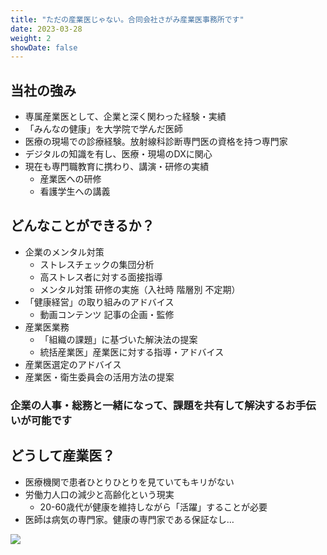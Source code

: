 ```yaml
---
title: "ただの産業医じゃない。合同会社さがみ産業医事務所です"
date: 2023-03-28
weight: 2
showDate: false
---
```


## 当社の強み
- 専属産業医として、企業と深く関わった経験・実績
- 「みんなの健康」を大学院で学んだ医師
- 医療の現場での診療経験。放射線科診断専門医の資格を持つ専門家
- デジタルの知識を有し、医療・現場のDXに関心
- 現在も専門職教育に携わり、講演・研修の実績
  - 産業医への研修
  - 看護学生への講義

## どんなことができるか？
- 企業のメンタル対策
  - ストレスチェックの集団分析
  - 高ストレス者に対する面接指導
  - メンタル対策 研修の実施（入社時 階層別 不定期）
- 「健康経営」の取り組みのアドバイス
  - 動画コンテンツ 記事の企画・監修
- 産業医業務
  - 「組織の課題」に基づいた解決法の提案
  - 統括産業医」産業医に対する指導・アドバイス
- 産業医選定のアドバイス
- 産業医・衛生委員会の活用方法の提案

### 企業の人事・総務と一緒になって、課題を共有して解決するお手伝いが可能です


## どうして産業医？

-   医療機関で患者ひとりひとりを見ていてもキリがない
- 労働力人口の減少と高齢化という現実
  - 20-60歳代が健康を維持しながら「活躍」することが必要
- 医師は病気の専門家。健康の専門家である保証なし…

![](https://source.unsplash.com/random/?nature/)
